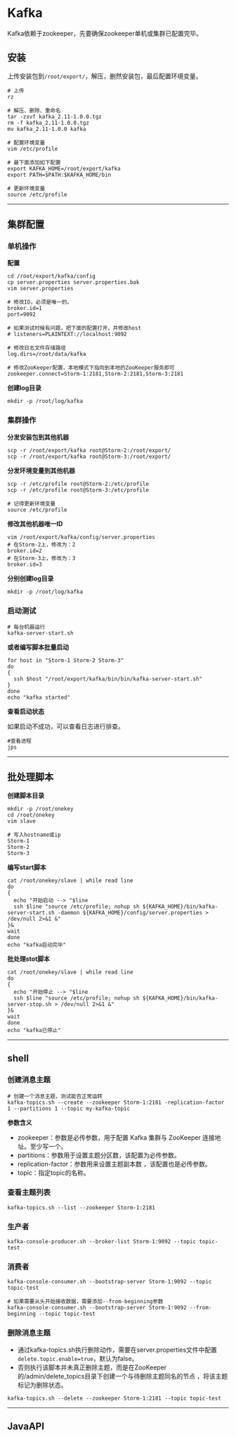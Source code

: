 # Kafka

Kafka依赖于zookeeper，先要确保zookeeper单机或集群已配置完毕。

## 安装

上传安装包到`/root/export/`，解压，删然安装包，最后配置环境变量。

```shell
# 上传
rz

# 解压、删除、重命名
tar -zxvf kafka_2.11-1.0.0.tgz
rm -f kafka_2.11-1.0.0.tgz
mv kafka_2.11-1.0.0 kafka

# 配置环境变量
vim /etc/profile

# 最下面添加如下配置
export KAFKA_HOME=/root/export/kafka
export PATH=$PATH:$KAFKA_HOME/bin

# 更新环境变量
source /etc/profile
```

- - - - - - - - - - - - - - - - - - - - - - - - - - - - -

## 集群配置

### 单机操作

**配置**

```shell
cd /root/export/kafka/config
cp server.properties server.properties.bak
vim server.properties

# 修改ID，必须是唯一的。
broker.id=1
port=9092

# 如果测试时候有问题，把下面的配置打开，并修改host
# listeners=PLAINTEXT://localhost:9092

# 修改日志文件存储路径
log.dirs=/root/data/kafka

# 修改ZooKeeper配置，本地模式下指向到本地的ZooKeeper服务即可
zookeeper.connect=Storm-1:2181,Storm-2:2181,Storm-3:2181
```

**创建log目录**

```shell
mkdir -p /root/log/kafka
```

### 集群操作

**分发安装包到其他机器**

```shell
scp -r /root/export/kafka root@Storm-2:/root/export/
scp -r /root/export/kafka root@Storm-3:/root/export/
```

**分发环境变量到其他机器**

```shell
scp -r /etc/profile root@Storm-2:/etc/profile
scp -r /etc/profile root@Storm-3:/etc/profile

# 记得更新环境变量
source /etc/profile
```

**修改其他机器唯一ID**

```shell
vim /root/export/kafka/config/server.properties
# 在Storm-2上，修改为：2
broker.id=2
# 在Storm-3上，修改为：3
broker.id=3
```

**分别创建log目录**

```shell
mkdir -p /root/log/kafka
```

### 启动测试

```shell
# 每台机器运行
kafka-server-start.sh
```

**或者编写脚本批量启动**

```shell
for host in "Storm-1 Storm-2 Storm-3"
do
{
  ssh $host "/root/export/kafka/bin/bin/kafka-server-start.sh"
}
done
echo "kafka started"
```

**查看启动状态**

如果启动不成功，可以查看日志进行排查。

```shell
#查看进程
jps
```

- - - - - - - - - - - - - - - - - - - - - - - - - - - - -

## 批处理脚本

**创建脚本目录**

```shell
mkdir -p /root/onekey
cd /root/onekey
vim slave

# 写入hostname或ip
Storm-1
Storm-2
Storm-3
```

**编写start脚本**

```shell
cat /root/onekey/slave | while read line
do
{
  echo "开始启动 --> "$line
  ssh $line "source /etc/profile; nohup sh ${KAFKA_HOME}/bin/kafka-server-start.sh -daemon ${KAFKA_HOME}/config/server.properties > /dev/null 2>&1 &"
}&
wait
done
echo "kafka启动完毕"
```

**批处理stot脚本**

```shell
cat /root/onekey/slave | while read line
do
{
  echo "开始停止 --> "$line
  ssh $line "source /etc/profile; nohup sh ${KAFKA_HOME}/bin/kafka-server-stop.sh > /dev/null 2>&1 &"
}&
wait
done
echo "kafka已停止"
```

- - - - - - - - - - - - - - - - - - - - - - - - - - - - -

## shell

### 创建消息主题

```shell
# 创建一个消息主题，测试能否正常运转
kafka-topics.sh --create --zookeeper Storm-1:2181 -replication-factor 1 --partitions 1 --topic my-kafka-topic
```

__参数含义__

- zookeeper：参数是必传参数，用于配置 Kafka 集群与 ZooKeeper 连接地址。至少写一个。
- partitions：参数用于设置主题分区数，该配置为必传参数。
- replication-factor：参数用来设置主题副本数 ，该配置也是必传参数。
- topic：指定topic的名称。

### 查看主题列表

```shell
kafka-topics.sh --list --zookeeper Storm-1:2181
```

### 生产者

```shell
kafka-console-producer.sh --broker-list Storm-1:9092 --topic topic-test
```

### 消费者

```shell
kafka-console-consumer.sh --bootstrap-server Storm-1:9092 --topic topic-test

# 如果需要从头开始接收数据，需要添加--from-beginning参数
kafka-console-consumer.sh --bootstrap-server Storm-1:9092 --from-beginning --topic topic-test
```

### 删除消息主题

- 通过kafka-topics.sh执行删除动作，需要在server.properties文件中配置`delete.topic.enable=true`，默认为false。
- 否则执行该脚本并未真正删除主题，而是在ZooKeeper的/admin/delete_topics目录下创建一个与待删除主题同名的节点 ，将该主题标记为删除状态。

```shell
kafka-topics.sh --delete --zookeeper Storm-1:2181 --topic topic-test
```

- - - - - - - - - - - - - - - - - - - - - - - - - - - - -

## JavaAPI
